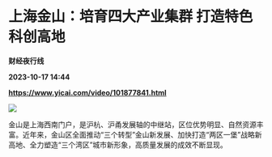 # 上海金山：培育四大产业集群 打造特色科创高地
**财经夜行线**

**2023-10-17 14:44**

**https://www.yicai.com/video/101877841.html**

![](http://imgcdn.yicai.com/vms-new/2023/10/c5cbd50a-a22d-465e-a552-eba02dec6e1f_Kc9I.jpg) 

金山是上海西南门户，是沪杭、沪甬发展轴的中继站，区位优势明显、自然资源丰富。近年来，金山区全面推动“三个转型”金山新发展、加快打造“两区一堡”战略新高地、全力塑造“三个湾区”城市新形象，高质量发展的成效不断显现。